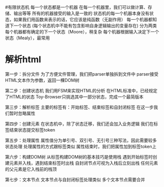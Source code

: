 #有限状态机
	每一个状态都是一个机器
	在每一个机器里，我们可以做计算、存储、输出等等
	所有的机器接受的输入是一致的
	状态机的每一个机器本身没有状态，如果我们用函数来表示的话，它应该是纯函数（无副作用）
	每一个机器都知道下一个状态
	(每个状态机中不能有包含影响自身逻辑输出的变量存在)
	分为两类
		每个机器都有确定的下一个状态（Moore），稍复杂
		每个机器根据输入决定下一个状态（Mealy），最常用

# 解析html
第一步：拆分文件
	为了方便文件管理，我们把parser单独拆到文件中
	parser接受HTML文本作为参数，返回一棵DOM树

第二步：创建状态机
	我们用FSM来实现HTML的分析
	在HTML标准中，已经规定了HTML的状态
	Toy-Browser只挑选其中一部分状态，完成一个最简版本
	
第三步：解析标签
	主要的标签有：开始标签、结束标签和自封闭标签
	在这一步我们暂时忽略属性
	
第四步：创建元素
	在状态机中，除了状态迁移，我们还会加入业务逻辑
	我们在标签结束状态提交标签token
	
第五步：处理属性
	属性值分为单引号、双引号、无引号三种写法，因此需要较多状态处理
	处理属性的方式跟标签类似
	属性结束时，我们把属性加到标签token上
	
第六步：构建DOM树
	从标签构建DOM树的基本技巧是使用栈
	遇到开始标签时创建元素并入栈，遇到结束标签时出栈
	自封闭节点可视为入栈后立刻出栈
	任何元素的父元素是它入栈前的栈顶
	
第七步：文本节点
	文本节点与自封闭标签处理类似
	多个文本节点需要合并
